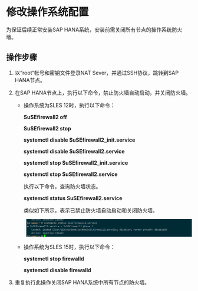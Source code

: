 # 修改操作系统配置<a name="saphana_02_0073"></a>

为保证后续正常安装SAP HANA系统，安装前需关闭所有节点的操作系统防火墙。

## 操作步骤<a name="section1373451718375"></a>

1.  以“root“帐号和密钥文件登录NAT Sever，并通过SSH协议，跳转到SAP  HANA节点。
2.  在SAP HANA节点上，执行以下命令，禁止防火墙自动启动，并关闭防火墙。
    -   操作系统为SLES 12时，执行以下命令：

        **SuSEfirewall2 off**

        **SuSEfirewall2 stop**

        **systemctl disable SuSEfirewall2\_init.service**

        **systemctl disable SuSEfirewall2.service**

        **systemctl stop SuSEfirewall2\_init.service**

        **systemctl stop SuSEfirewall2.service**

        执行以下命令，查询防火墙状态。

        **systemctl status SuSEfirewall2.service**

        类似如下所示，表示已禁止防火墙自动启动和关闭防火墙。

        ![](figures/1CA6D564-4EA2-48A8-82E4-B47B8E287F3E.png)

    -   操作系统为SLES 15时，执行以下命令：

        **systemctl stop firewalld**

        **systemctl disable firewalld**

3.  重复执行此操作关闭SAP HANA系统中所有节点的防火墙。

